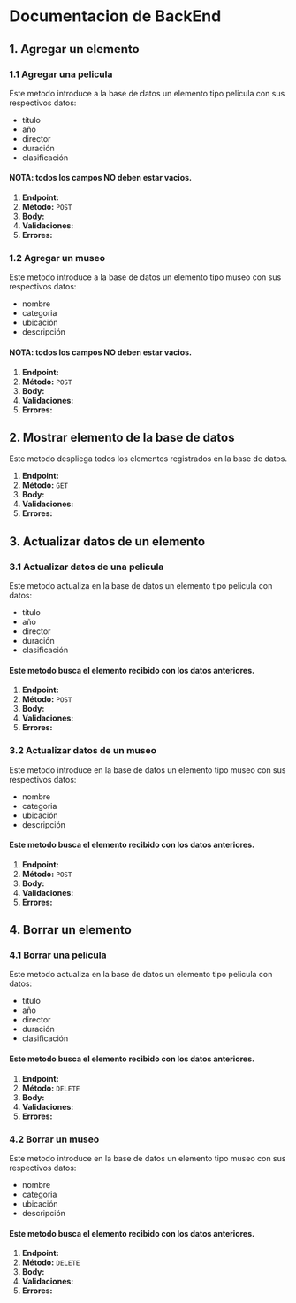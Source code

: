 # Documentacion de BackEnd

## 1. Agregar un elemento
### 1.1 Agregar una pelicula
Este metodo introduce a la base de datos un elemento tipo pelicula con sus respectivos datos:
- título
- año
- director
- duración
- clasificación

#### NOTA: todos los campos NO deben estar vacios.

1. **Endpoint:**
2. **Método:** ```POST```
3. **Body:**
4. **Validaciones:**
5. **Errores:**

### 1.2 Agregar un museo
Este metodo introduce a la base de datos un elemento tipo museo con sus respectivos datos:
- nombre
- categoria
- ubicación
- descripción

#### NOTA: todos los campos NO deben estar vacios.

1. **Endpoint:**
2. **Método:** ```POST```
3. **Body:**
4. **Validaciones:**
5. **Errores:**

## 2. Mostrar elemento de la base de datos

Este metodo despliega todos los elementos registrados en la base de datos.

1. **Endpoint:**
2. **Método:** ```GET```
3. **Body:**
4. **Validaciones:**
5. **Errores:**

## 3. Actualizar datos de un elemento
### 3.1 Actualizar datos de una pelicula
Este metodo actualiza en la base de datos un elemento tipo pelicula con datos:
- título
- año
- director
- duración
- clasificación

#### Este metodo busca el elemento recibido con los datos anteriores.

1. **Endpoint:**
2. **Método:** ```POST```
3. **Body:**
4. **Validaciones:**
5. **Errores:**

### 3.2 Actualizar datos de un museo
Este metodo introduce en la base de datos un elemento tipo museo con sus respectivos datos:
- nombre
- categoria
- ubicación
- descripción

#### Este metodo busca el elemento recibido con los datos anteriores.

1. **Endpoint:**
2. **Método:** ```POST```
3. **Body:**
4. **Validaciones:**
5. **Errores:**


## 4. Borrar un elemento
### 4.1 Borrar una pelicula
Este metodo actualiza en la base de datos un elemento tipo pelicula con datos:
- título
- año
- director
- duración
- clasificación

#### Este metodo busca el elemento recibido con los datos anteriores.

1. **Endpoint:**
2. **Método:** ```DELETE```
3. **Body:**
4. **Validaciones:**
5. **Errores:**

### 4.2 Borrar un museo
Este metodo introduce en la base de datos un elemento tipo museo con sus respectivos datos:
- nombre
- categoria
- ubicación
- descripción

#### Este metodo busca el elemento recibido con los datos anteriores.

1. **Endpoint:**
2. **Método:** ```DELETE```
3. **Body:**
4. **Validaciones:**
5. **Errores:**



